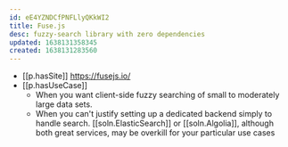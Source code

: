 ```yaml
---
id: eE4YZNDCfPNFLlyQKkWI2
title: Fuse.js
desc: fuzzy-search library with zero dependencies
updated: 1638131358345
created: 1638131283560
---
```




- [[p.hasSite]] https://fusejs.io/
- [[p.hasUseCase]]
  - When you want client-side fuzzy searching of small to moderately large data sets.
  - When you can't justify setting up a dedicated backend simply to handle search. [[soln.ElasticSearch]] or [[soln.Algolia]], although both great services, may be overkill for your particular use cases
